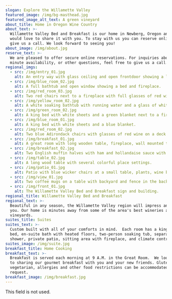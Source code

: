 ```yaml
---
slogan: Explore the Willamette Valley
featured_image: /img/bg-masthead.jpg
featured_image_alt_text: A green vineyard
about_title: Home in Oregon Wine Country
about_text: >-
  Willamette Valley Bed and Breakfast is our home in Newberg, Oregon and we
  would love to share it with you. To stay with us you can reserve online now or
  give us a call. We look forward to seeing you!
about_image: /img/about.jpg
reserve_text: >-
  We are pleased to offer secure online reservations. For inquiries about last
  minute availability, or other questions, feel free to give us a call.
regional_imgs:
  - src: /img/entry_01.jpg
    alt: An entry way with glass ceiling and open frontdoor showing a large dining room table.
  - src: /img/blue_room_02.jpg
    alt: A full bathtub and open window showing a bed and fireplace.
  - src: /img/red_room_03.jpg
    alt: Two red chairs next to a fireplace with full glasses of red wine on a table.
  - src: /img/yellow_room_02.jpg
    alt: A white soaking bathtub with running water and a glass of white wine.
  - src: /img/green_room_02.jpg
    alt: A king bed with white sheets and a green blanket next to a fireplace.
  - src: /img/blue_room_01.jpg
    alt: A king bed with white sheets and a blue blanket.
  - src: /img/red_room_02.jpg
    alt: Two blue Adirondack chairs with glasses of red wine on a deck by a green lawn.
  - src: /img/breakfast_01.jpg
    alt: A great room with long wooden table, fireplace, wall mounted tv, decorative lighting.
  - src: /img/breakfast_02.jpg
    alt: Two English muffin halves with ham and hollandaise sauce with asparagus
  - src: /img/table_02.jpg
    alt: A long wood table with several colorful place settings.
  - src: /img/patio_01.jpg
    alt: Patio with blue wicker chairs at a small table, plants, wine barrels.
  - src: /img/view_01.jpg
    alt: Two coffee mugs on a table with backyard and fence in the background.
  - src: /img/front_01.jpg
    alt: The Willamette Valley Bed and Breakfast sign and building.
regional_title: Willamette Valley Bed and Breakfast
regional_text: >-
  Beautiful in any season, the Willamette Valley region will impress and inspire
  you. Our home is minutes away from some of the area's best wineries and
  vineyards.
suites_title: Suites
suites_text: >-
  Custom built with all of your comforts in mind.  Each room has a king-sized
  bed, en-suite bath with heated floors, two-person soaking tub, separate
  shower, private patio, sitting area with fireplace, and climate control.
suites_image: /img/suite.jpg
breakfast_title: Home Cooking
breakfast_text: >-
  Breakfast is served each morning at 9 A.M. in the Great Room.  We look forward
  to sharing our gourmet breakfast with you and your new friends. Gluten free,
  vegetarian, allergies and other food restrictions can be accommodated upon
  request.
breakfast_image: /img/breakfast.jpg
---
```

This field is not used.
